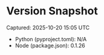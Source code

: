 # Version Snapshot

Captured: 2025-10-20 15:05 UTC

- Python (pyproject.toml): N/A
- Node (package.json):    0.1.26
